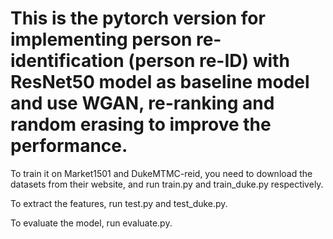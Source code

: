 # This is the pytorch version for implementing person re-identification (person re-ID) with ResNet50 model as baseline model and use WGAN, re-ranking and random erasing to improve the performance.

To train it on Market1501 and DukeMTMC-reid, you need to download the datasets from their website, and run train.py and train_duke.py respectively.

To extract the features, run test.py and test_duke.py.

To evaluate the model, run evaluate.py.
